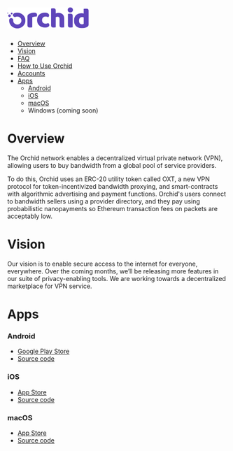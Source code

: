 # [![](docs/img/logo.svg "Orchid Logo")](https://www.orchid.com/)

- [Overview](#overview)
- [Vision](#vision)
- [FAQ](docs/faq.md)
- [How to Use Orchid](docs/using-orchid.md)
- [Accounts](docs/accounts.md)
- [Apps](#apps)
	- [Android](#app-android)
	- [iOS](#app-ios)
	- [macOS](#app-macos)
	- Windows (coming soon)

Overview
========
The Orchid network enables a decentralized virtual private network (VPN), allowing users to buy bandwidth from a global pool of service providers.

To do this, Orchid uses an ERC-20 utility token called OXT, a new VPN protocol for token-incentivized bandwidth proxying, and smart-contracts with algorithmic advertising and payment functions. Orchid's users connect to bandwidth sellers using a provider directory, and they pay using probabilistic nanopayments so Ethereum transaction fees on packets are acceptably low.

Vision
======
Our vision is to enable secure access to the internet for everyone, everywhere.
Over the coming months, we’ll be releasing more features in our suite of privacy-enabling tools. We are working towards a decentralized marketplace for VPN service.

Apps
======
### Android <a name="app-android"></a>
- [Google Play Store](https://play.google.com/store/apps/details?id=net.orchid.Orchid&hl=en_US)
- [Source code](app-android)

### iOS <a name="app-ios"></a>
- [App Store](https://apps.apple.com/us/app/id1474884867)
- [Source code](app-ios)

### macOS <a name="app-macos"></a>
- [App Store](https://apps.apple.com/us/app/orchid-secure-networking/id1474884867)
- [Source code](app-macos)